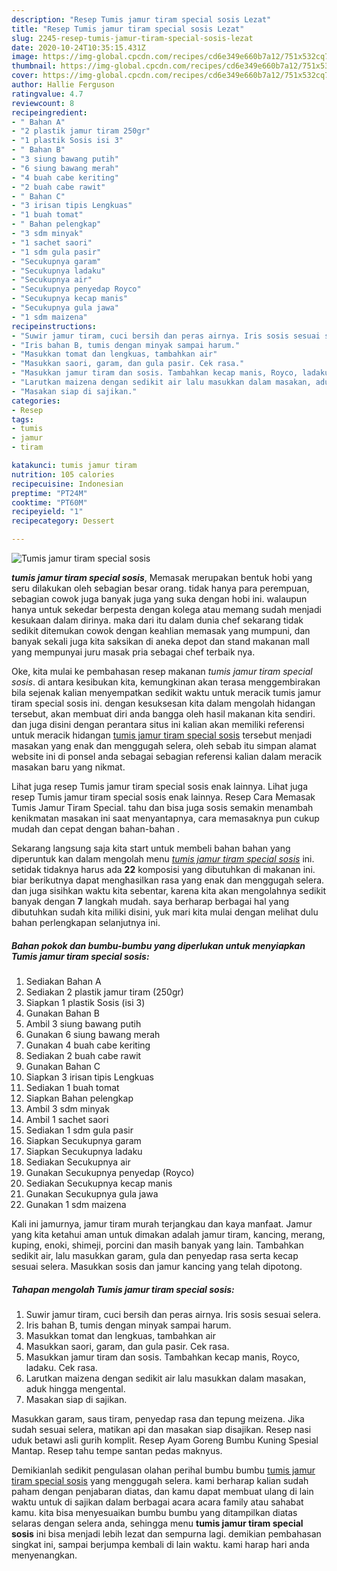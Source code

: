 ```yaml
---
description: "Resep Tumis jamur tiram special sosis Lezat"
title: "Resep Tumis jamur tiram special sosis Lezat"
slug: 2245-resep-tumis-jamur-tiram-special-sosis-lezat
date: 2020-10-24T10:35:15.431Z
image: https://img-global.cpcdn.com/recipes/cd6e349e660b7a12/751x532cq70/tumis-jamur-tiram-special-sosis-foto-resep-utama.jpg
thumbnail: https://img-global.cpcdn.com/recipes/cd6e349e660b7a12/751x532cq70/tumis-jamur-tiram-special-sosis-foto-resep-utama.jpg
cover: https://img-global.cpcdn.com/recipes/cd6e349e660b7a12/751x532cq70/tumis-jamur-tiram-special-sosis-foto-resep-utama.jpg
author: Hallie Ferguson
ratingvalue: 4.7
reviewcount: 8
recipeingredient:
- " Bahan A"
- "2 plastik jamur tiram 250gr"
- "1 plastik Sosis isi 3"
- " Bahan B"
- "3 siung bawang putih"
- "6 siung bawang merah"
- "4 buah cabe keriting"
- "2 buah cabe rawit"
- " Bahan C"
- "3 irisan tipis Lengkuas"
- "1 buah tomat"
- " Bahan pelengkap"
- "3 sdm minyak"
- "1 sachet saori"
- "1 sdm gula pasir"
- "Secukupnya garam"
- "Secukupnya ladaku"
- "Secukupnya air"
- "Secukupnya penyedap Royco"
- "Secukupnya kecap manis"
- "Secukupnya gula jawa"
- "1 sdm maizena"
recipeinstructions:
- "Suwir jamur tiram, cuci bersih dan peras airnya. Iris sosis sesuai selera."
- "Iris bahan B, tumis dengan minyak sampai harum."
- "Masukkan tomat dan lengkuas, tambahkan air"
- "Masukkan saori, garam, dan gula pasir. Cek rasa."
- "Masukkan jamur tiram dan sosis. Tambahkan kecap manis, Royco, ladaku. Cek rasa."
- "Larutkan maizena dengan sedikit air lalu masukkan dalam masakan, aduk hingga mengental."
- "Masakan siap di sajikan."
categories:
- Resep
tags:
- tumis
- jamur
- tiram

katakunci: tumis jamur tiram 
nutrition: 105 calories
recipecuisine: Indonesian
preptime: "PT24M"
cooktime: "PT60M"
recipeyield: "1"
recipecategory: Dessert

---
```



![Tumis jamur tiram special sosis](https://img-global.cpcdn.com/recipes/cd6e349e660b7a12/751x532cq70/tumis-jamur-tiram-special-sosis-foto-resep-utama.jpg)

<b><i>tumis jamur tiram special sosis</i></b>, Memasak merupakan bentuk hobi yang seru dilakukan oleh sebagian besar orang. tidak hanya para perempuan, sebagian cowok juga banyak juga yang suka dengan hobi ini. walaupun hanya untuk sekedar berpesta dengan kolega atau memang sudah menjadi kesukaan dalam dirinya. maka dari itu dalam dunia chef sekarang tidak sedikit ditemukan cowok dengan keahlian memasak yang mumpuni, dan banyak sekali juga kita saksikan di aneka depot dan stand makanan mall yang mempunyai juru masak pria sebagai chef terbaik nya.

Oke, kita mulai ke pembahasan resep makanan <i>tumis jamur tiram special sosis</i>. di antara kesibukan kita, kemungkinan akan terasa menggembirakan bila sejenak kalian menyempatkan sedikit waktu untuk meracik tumis jamur tiram special sosis ini. dengan kesuksesan kita dalam mengolah hidangan tersebut, akan membuat diri anda bangga oleh hasil makanan kita sendiri. dan juga disini dengan perantara situs ini kalian akan memiliki referensi untuk meracik hidangan <u>tumis jamur tiram special sosis</u> tersebut menjadi masakan yang enak dan menggugah selera, oleh sebab itu simpan alamat website ini di ponsel anda sebagai sebagian referensi kalian dalam meracik masakan baru yang nikmat.

Lihat juga resep Tumis jamur tiram special sosis enak lainnya. Lihat juga resep Tumis jamur tiram special sosis enak lainnya. Resep Cara Memasak Tumis Jamur Tiram Special. tahu dan bisa juga sosis semakin menambah kenikmatan masakan ini saat menyantapnya, cara memasaknya pun cukup mudah dan cepat dengan bahan-bahan .


Sekarang langsung saja kita start untuk membeli bahan bahan yang diperuntuk kan dalam mengolah menu <u><i>tumis jamur tiram special sosis</i></u> ini. setidak tidaknya harus ada <b>22</b> komposisi yang dibutuhkan di makanan ini. biar berikutnya dapat menghasilkan rasa yang enak dan menggugah selera. dan juga sisihkan waktu kita sebentar, karena kita akan mengolahnya sedikit banyak dengan <b>7</b> langkah mudah. saya berharap berbagai hal yang dibutuhkan sudah kita miliki disini, yuk mari kita mulai dengan melihat dulu bahan perlengkapan selanjutnya ini.

<!--inarticleads1-->

##### Bahan pokok dan bumbu-bumbu yang diperlukan untuk menyiapkan Tumis jamur tiram special sosis:

1. Sediakan  Bahan A
1. Sediakan 2 plastik jamur tiram (250gr)
1. Siapkan 1 plastik Sosis (isi 3)
1. Gunakan  Bahan B
1. Ambil 3 siung bawang putih
1. Gunakan 6 siung bawang merah
1. Gunakan 4 buah cabe keriting
1. Sediakan 2 buah cabe rawit
1. Gunakan  Bahan C
1. Siapkan 3 irisan tipis Lengkuas
1. Sediakan 1 buah tomat
1. Siapkan  Bahan pelengkap
1. Ambil 3 sdm minyak
1. Ambil 1 sachet saori
1. Sediakan 1 sdm gula pasir
1. Siapkan Secukupnya garam
1. Siapkan Secukupnya ladaku
1. Sediakan Secukupnya air
1. Gunakan Secukupnya penyedap (Royco)
1. Sediakan Secukupnya kecap manis
1. Gunakan Secukupnya gula jawa
1. Gunakan 1 sdm maizena


Kali ini jamurnya, jamur tiram murah terjangkau dan kaya manfaat. Jamur yang kita ketahui aman untuk dimakan adalah jamur tiram, kancing, merang, kuping, enoki, shimeji, porcini dan masih banyak yang lain. Tambahkan sedikit air, lalu masukkan garam, gula dan penyedap rasa serta kecap sesuai selera. Masukkan sosis dan jamur kancing yang telah dipotong. 

<!--inarticleads2-->

##### Tahapan mengolah Tumis jamur tiram special sosis:

1. Suwir jamur tiram, cuci bersih dan peras airnya. Iris sosis sesuai selera.
1. Iris bahan B, tumis dengan minyak sampai harum.
1. Masukkan tomat dan lengkuas, tambahkan air
1. Masukkan saori, garam, dan gula pasir. Cek rasa.
1. Masukkan jamur tiram dan sosis. Tambahkan kecap manis, Royco, ladaku. Cek rasa.
1. Larutkan maizena dengan sedikit air lalu masukkan dalam masakan, aduk hingga mengental.
1. Masakan siap di sajikan.


Masukkan garam, saus tiram, penyedap rasa dan tepung meizena. Jika sudah sesuai selera, matikan api dan masakan siap disajikan. Resep nasi uduk betawi asli gurih komplit. Resep Ayam Goreng Bumbu Kuning Spesial Mantap. Resep tahu tempe santan pedas maknyus. 

Demikianlah sedikit pengulasan olahan perihal bumbu bumbu <u>tumis jamur tiram special sosis</u> yang menggugah selera. kami berharap kalian sudah paham dengan penjabaran diatas, dan kamu dapat membuat ulang di lain waktu untuk di sajikan dalam berbagai acara acara family atau sahabat kamu. kita bisa menyesuaikan bumbu bumbu yang ditampilkan diatas selaras dengan selera anda, sehingga menu <b>tumis jamur tiram special sosis</b> ini bisa menjadi lebih lezat dan sempurna lagi. demikian pembahasan singkat ini, sampai berjumpa kembali di lain waktu. kami harap hari anda menyenangkan.
